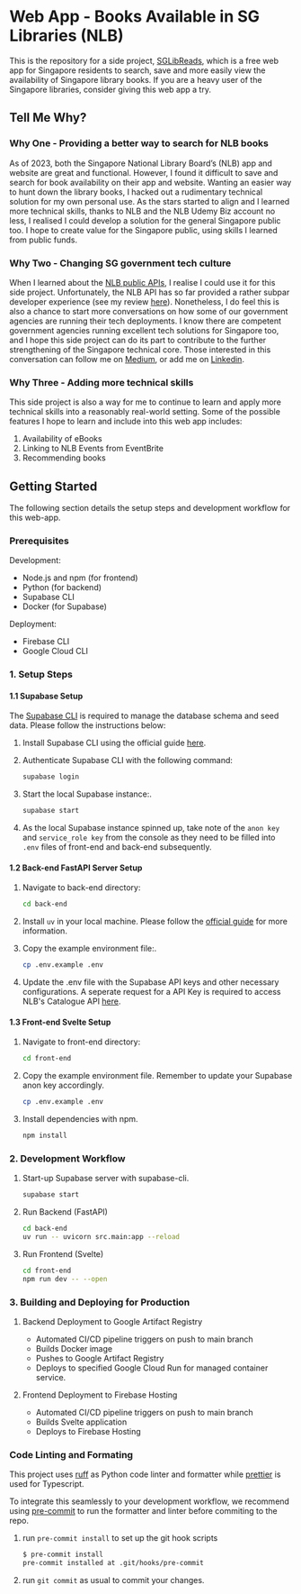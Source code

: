 # Web App - Books Available in SG Libraries (NLB)

This is the repository for a side project, [SGLibReads](https://sg-nlb-available-books.onrender.com/), which is a free web app for Singapore residents to search, save and more easily view the availability of Singapore library books. If you are a heavy user of the Singapore libraries, consider giving this web app a try.

## Tell Me Why?

### Why One - Providing a better way to search for NLB books

As of 2023, both the Singapore National Library Board’s (NLB) app and website are great and functional. However, I found it difficult to save and search for book availability on their app and website. Wanting an easier way to hunt down the library books, I hacked out a rudimentary technical solution for my own personal use. As the stars started to align and I learned more technical skills, thanks to NLB and the NLB Udemy Biz account no less, I realised I could develop a solution for the general Singapore public too. I hope to create value for the Singapore public, using skills I learned from public funds.

### Why Two - Changing SG government tech culture

When I learned about the [NLB public APIs](https://www.nlb.gov.sg/main/partner-us/contribute-and-create-with-us/NLBLabs), I realise I could use it for this side project. Unfortunately, the NLB API has so far provided a rather subpar developer experience (see my review [here](https://medium.com/@cliffy-gardens/how-good-is-our-latest-singapore-library-apis-an-honest-review-c32b03e8299b)). Nonetheless, I do feel this is also a chance to start more conversations on how some of our government agencies are running their tech deployments. I know there are competent government agencies running excellent tech solutions for Singapore too, and I hope this side project can do its part to contribute to the further strengthening of the Singapore technical core. Those interested in this conversation can follow me on [Medium](https://medium.com/@cliffy-gardens), or add me on [Linkedin](https://www.linkedin.com/in/cliff-chew-kt/).

### Why Three - Adding more technical skills

This side project is also a way for me to continue to learn and apply more technical skills into a reasonably real-world setting. Some of the possible features I hope to learn and include into this web app includes:

1. Availability of eBooks
2. Linking to NLB Events from EventBrite
3. Recommending books

## Getting Started

The following section details the setup steps and development workflow for this web-app.

### Prerequisites

Development:
- Node.js and npm (for frontend)
- Python (for backend)
- Supabase CLI
- Docker (for Supabase)

Deployment:
- Firebase CLI
- Google Cloud CLI

### 1. Setup Steps

#### 1.1 Supabase Setup

The [Supabase CLI](https://supabase.io/docs/guides/cli) is required to manage
 the database schema and seed data. Please follow the instructions below:

1. Install Supabase CLI using the official guide [here](https://supabase.com/docs/guides/cli/getting-started#installing-the-supabase-cli).

1. Authenticate Supabase CLI with the following command:

    ```bash
    supabase login
    ```

1. Start the local Supabase instance:.

    ```bash
    supabase start
    ```

1. As the local Supabase instance spinned up, take note of the `anon key`
 and `service_role key` from the console as they need to be filled into
 `.env` files of front-end and back-end subsequently.

#### 1.2 Back-end FastAPI Server Setup

1. Navigate to back-end directory:

    ```bash
    cd back-end
    ```

1. Install `uv` in your local machine. Please follow the
 [official guide](https://docs.astral.sh/uv/getting-started/installation/)
 for more information.

1. Copy the example environment file:.

    ```bash
    cp .env.example .env
    ```

1. Update the .env file with the Supabase API keys and other necessary configurations.
 A seperate request for a API Key is required to access NLB's Catalogue API [here](https://www.nlb.gov.sg/main/partner-us/contribute-and-create-with-us/NLBLabs).

#### 1.3 Front-end Svelte Setup

1. Navigate to front-end directory:

    ```bash
    cd front-end
    ```

1. Copy the example environment file. Remember to update your Supabase anon key accordingly.

    ```bash
    cp .env.example .env
    ```

1. Install dependencies with npm.

    ```bash
    npm install
    ```

### 2. Development Workflow

1. Start-up Supabase server with supabase-cli.

    ```bash
    supabase start
    ```

1. Run Backend (FastAPI)

    ```bash
    cd back-end
    uv run -- uvicorn src.main:app --reload
    ```

1. Run Frontend (Svelte)

    ```bash
    cd front-end
    npm run dev -- --open
    ```

### 3. Building and Deploying for Production

1. Backend Deployment to Google Artifact Registry

    - Automated CI/CD pipeline triggers on push to main branch
    - Builds Docker image
    - Pushes to Google Artifact Registry
    - Deploys to specified Google Cloud Run for managed container service.

2. Frontend Deployment to Firebase Hosting

    - Automated CI/CD pipeline triggers on push to main branch
    - Builds Svelte application
    - Deploys to Firebase Hosting

### Code Linting and Formating

This project uses [ruff](https://github.com/astral-sh/ruff) as Python
code linter and formatter while [prettier](https://prettier.io) is used
for Typescript.

To integrate this seamlessly to your development workflow, we recommend
using [pre-commit](https://pre-commit.com/) to run the formatter and linter before
commiting to the repo.

1. run `pre-commit install` to set up the git hook scripts

    ```bash
    $ pre-commit install
    pre-commit installed at .git/hooks/pre-commit
    ```

2. run `git commit` as usual to commit your changes.

